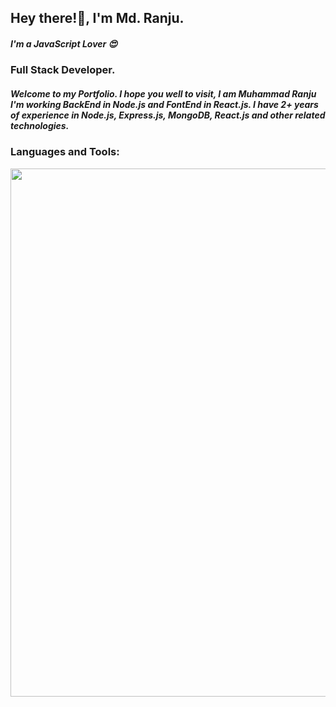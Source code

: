 ## Hey there!🙂, I'm Md. Ranju.
<!-- ![I am GitHub Readme Generator's creator](https://pbs.twimg.com/profile_banners/988513123085701120/1736011115/1500x500) -->
<!--![I am GitHub Readme Generator's creator](./public/banner.jpg) -->

##### I'm a JavaScript Lover 😍

### Full Stack Developer.

##### Welcome to my Portfolio. I hope you well to visit, I am Muhammad Ranju I'm working BackEnd in Node.js and FontEnd in React.js. I have 2+ years of experience in Node.js, Express.js, MongoDB, React.js and other related technologies.
<h3 align="left">Languages and Tools:</h3>


  <img width="845" src="https://skillicons.dev/icons?i=js,ts,mongodb,express,react,nodejs,nextjs,vite,git,github,tailwind,bootstrap,bash,figma,postman">


 





